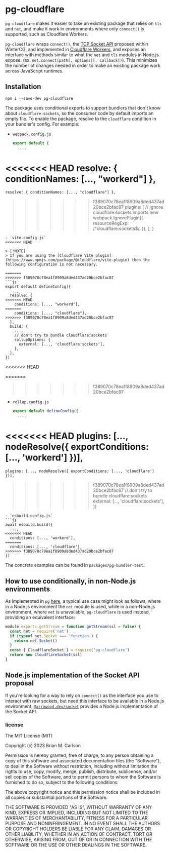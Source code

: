 # pg-cloudflare

`pg-cloudflare` makes it easier to take an existing package that relies on `tls` and `net`, and make it work in environments where only `connect()` is supported, such as Cloudflare Workers.

`pg-cloudflare` wraps `connect()`, the [TCP Socket API](https://github.com/wintercg/proposal-sockets-api) proposed within WinterCG, and implemented in [Cloudflare Workers](https://developers.cloudflare.com/workers/runtime-apis/tcp-sockets/), and exposes an interface with methods similar to what the `net` and `tls` modules in Node.js expose. (ex: `net.connect(path[, options][, callback])`). This minimizes the number of changes needed in order to make an existing package work across JavaScript runtimes.

## Installation

```
npm i --save-dev pg-cloudflare
```

The package uses conditional exports to support bundlers that don't know about
`cloudflare:sockets`, so the consumer code by default imports an empty file. To
enable the package, resolve to the `cloudflare` condition in your bundler's
config. For example:

- `webpack.config.js`
  ```js
  export default {
    ...,
<<<<<<< HEAD
    resolve: { conditionNames: [..., "workerd"] },
=======
    resolve: { conditionNames: [..., "cloudflare"] },
>>>>>>> f389070c78ea1f8909a8ded437ad20bce2bfac87
    plugins: [
      // ignore cloudflare:sockets imports
      new webpack.IgnorePlugin({
        resourceRegExp: /^cloudflare:sockets$/,
      }),
    ],
  }
  ```
- `vite.config.js`
<<<<<<< HEAD

  > [!NOTE]
  > If you are using the [Cloudflare Vite plugin](https://www.npmjs.com/package/@cloudflare/vite-plugin) then the following configuration is not necessary.

=======
>>>>>>> f389070c78ea1f8909a8ded437ad20bce2bfac87
  ```js
  export default defineConfig({
    ...,
    resolve: {
<<<<<<< HEAD
      conditions: [..., "workerd"],
=======
      conditions: [..., "cloudflare"],
>>>>>>> f389070c78ea1f8909a8ded437ad20bce2bfac87
    },
    build: {
      ...,
      // don't try to bundle cloudflare:sockets
      rollupOptions: {
        external: [..., 'cloudflare:sockets'],
      },
    },
  })
  ```
<<<<<<< HEAD

=======
>>>>>>> f389070c78ea1f8909a8ded437ad20bce2bfac87
- `rollup.config.js`
  ```js
  export default defineConfig({
    ...,
<<<<<<< HEAD
    plugins: [..., nodeResolve({ exportConditions: [..., 'workerd'] })],
=======
    plugins: [..., nodeResolve({ exportConditions: [..., 'cloudflare'] })],
>>>>>>> f389070c78ea1f8909a8ded437ad20bce2bfac87
    // don't try to bundle cloudflare:sockets
    external: [..., 'cloudflare:sockets'],
  })
  ```
- `esbuild.config.js`
  ```js
  await esbuild.build({
    ...,
<<<<<<< HEAD
    conditions: [..., 'workerd'],
=======
    conditions: [..., 'cloudflare'],
>>>>>>> f389070c78ea1f8909a8ded437ad20bce2bfac87
  })
  ```

The concrete examples can be found in `packages/pg-bundler-test`.

## How to use conditionally, in non-Node.js environments

As implemented in `pg` [here](https://github.com/brianc/node-postgres/commit/07553428e9c0eacf761a5d4541a3300ff7859578#diff-34588ad868ebcb232660aba7ee6a99d1e02f4bc93f73497d2688c3f074e60533R5-R13), a typical use case might look as follows, where in a Node.js environment the `net` module is used, while in a non-Node.js environment, where `net` is unavailable, `pg-cloudflare` is used instead, providing an equivalent interface:

```js
module.exports.getStream = function getStream(ssl = false) {
  const net = require('net')
  if (typeof net.Socket === 'function') {
    return net.Socket()
  }
  const { CloudflareSocket } = require('pg-cloudflare')
  return new CloudflareSocket(ssl)
}
```

## Node.js implementation of the Socket API proposal

If you're looking for a way to rely on `connect()` as the interface you use to interact with raw sockets, but need this interface to be available in a Node.js environment, [`@arrowood.dev/socket`](https://github.com/Ethan-Arrowood/socket) provides a Node.js implementation of the Socket API.

### license

The MIT License (MIT)

Copyright (c) 2023 Brian M. Carlson

Permission is hereby granted, free of charge, to any person obtaining a copy
of this software and associated documentation files (the "Software"), to deal
in the Software without restriction, including without limitation the rights
to use, copy, modify, merge, publish, distribute, sublicense, and/or sell
copies of the Software, and to permit persons to whom the Software is
furnished to do so, subject to the following conditions:

The above copyright notice and this permission notice shall be included in
all copies or substantial portions of the Software.

THE SOFTWARE IS PROVIDED "AS IS", WITHOUT WARRANTY OF ANY KIND, EXPRESS OR
IMPLIED, INCLUDING BUT NOT LIMITED TO THE WARRANTIES OF MERCHANTABILITY,
FITNESS FOR A PARTICULAR PURPOSE AND NONINFRINGEMENT. IN NO EVENT SHALL THE
AUTHORS OR COPYRIGHT HOLDERS BE LIABLE FOR ANY CLAIM, DAMAGES OR OTHER
LIABILITY, WHETHER IN AN ACTION OF CONTRACT, TORT OR OTHERWISE, ARISING FROM,
OUT OF OR IN CONNECTION WITH THE SOFTWARE OR THE USE OR OTHER DEALINGS IN
THE SOFTWARE.
